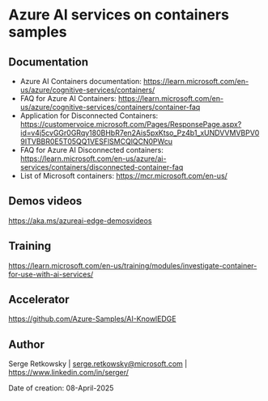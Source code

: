 # Azure AI services on containers samples

## Documentation
- Azure AI Containers documentation: 
https://learn.microsoft.com/en-us/azure/cognitive-services/containers/
- FAQ for Azure AI Containers: 
https://learn.microsoft.com/en-us/azure/cognitive-services/containers/container-faq
- Application for Disconnected Containers: 
https://customervoice.microsoft.com/Pages/ResponsePage.aspx?id=v4j5cvGGr0GRqy180BHbR7en2Ais5pxKtso_Pz4b1_xUNDVVMVBPV09ITVBBR0E5T05QQ1VESFlSMCQlQCN0PWcu
- FAQ for Azure AI Disconnected containers: 
https://learn.microsoft.com/en-us/azure/ai-services/containers/disconnected-container-faq 
- List of Microsoft containers: 
https://mcr.microsoft.com/en-us/ 

## Demos videos
https://aka.ms/azureai-edge-demosvideos 

## Training
https://learn.microsoft.com/en-us/training/modules/investigate-container-for-use-with-ai-services/

## Accelerator
https://github.com/Azure-Samples/AI-KnowlEDGE

## Author
Serge Retkowsky | serge.retkowsky@microsoft.com | https://www.linkedin.com/in/serger/

Date of creation: 08-April-2025

